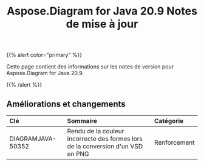 ﻿---
title: Aspose.Diagram for Java 20.9 Notes de mise à jour
type: docs
weight: 13
url: /fr/java/aspose-diagram-for-java-20-9-release-notes/
---
{{% alert color="primary" %}}

Cette page contient des informations sur les notes de version pour Aspose.Diagram for Java 20.9.

{{% /alert %}}
## **Améliorations et changements**  ##

|**Clé**|**Sommaire**|**Catégorie**|
|:- |:- |:- |
|DIAGRAMJAVA-50352|Rendu de la couleur incorrecte des formes lors de la conversion d'un VSD en PNG|Renforcement|
